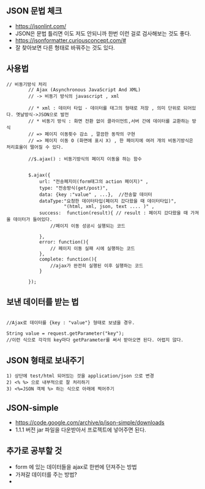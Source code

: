 ## JSON 문법 체크
- https://jsonlint.com/
- JSON은 문법 틀리면 이도 저도 안되니까 한번 이런 걸로 검사해보는 것도 좋다. 
- https://jsonformatter.curiousconcept.com/#
- 잘 찾아보면 다른 형태로 바꿔주는 것도 있다. 

## 사용법 
```
// 비동기방식 처리 
		// Ajax (Asynchronous JavaScript And XML)
		// -> 비동기 방식의 javascript , xml
		
		// * xml : 데이터 타입 - 데이터를 태그의 형태로 저장 , 의미 단위로 되어있다. 옛날방식->JSON으로 발전
		// * 비동기 방식 : 화면 전환 없이 클라이언트,서버 간에 데이터를 교환하는 방식 
		// => 페이지 이동횟수 감소 , 깔끔한 동작의 구현 
		// => 페이지 이동 O (화면에 표시 X) , 한 페이지에 여러 개의 비동기방식은 처리효율이 떨어질 수 있다.
		
		//$.ajax() : 비동기방식의 페이지 이동을 하는 함수 
		

		$.ajax({
			url: "전송페지이(form태그의 action 페이지)" ,
			type: "전송방식(get/post)",
			data: {key :"value" , ...},  //전송할 데이터
			dataType:"요청한 데이터타입(페이지 갔다왔을 때 데이터타입)",
					 "(html, xml, json, text .... )" , 
			success:  function(result){ // result : 페이지 갔다왔을 때 가져올 데이터가 들어있다. 
				//페이지 이동 성공시 실행되는 코드 
				
			}, 
			error: function(){
				// 페이지 이동 실패 시에 실행하는 코드 
			}, 
			complete: function(){
				//ajax가 완전히 실행된 이후 실행하는 코드 
			}
			
		}); 
```

## 보낸 데이터를 받는 법
```

//Ajax로 데이터를 {key : "value"} 형태로 보냈을 경우. 

String value = request.getParameter("key"); 
//이런 식으로 각각의 key마다 getParameter를 써서 받아오면 된다. 어렵지 않다. 

```

## JSON 형태로 보내주기 
```
1) 상단에 test/html 되어있는 것을 application/json 으로 변경
2) <% %> 으로 내부적으로 잘 처리하기
3) <%=JSON 객체 %> 하는 식으로 아래에 찍어주기 
```

## JSON-simple 
- https://code.google.com/archive/p/json-simple/downloads
- 1.1.1 버전 jar 파일을 다운받아서 프로젝트에 넣어주면 된다. 



## 추가로 공부할 것
- form 에 있는 데이터들을 ajax로 한번에 던져주는 방법
- 가져갈 데이터를 주는 방법?
- 
